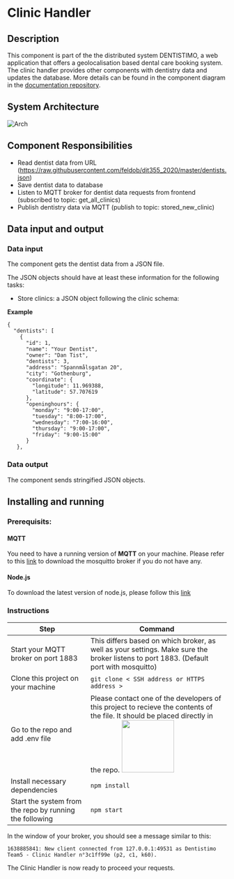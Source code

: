 # Clinic Handler

## Description

This component is part of the the distributed system DENTISTIMO, a web application that offers a geolocalisation based dental care booking system.
The clinic handler provides other components with dentistry data and updates the database. More details can be found in the component diagram in the [documentation repository](https://github.com/emilieanthony/dentistimo-documentation). 

## System Architecture
![Arch](https://user-images.githubusercontent.com/59511737/148955252-eb7e8450-aac3-4e49-a4bb-eb1068b11832.png)

## Component Responsibilities

- Read dentist data from URL (https://raw.githubusercontent.com/feldob/dit355_2020/master/dentists.json)
- Save dentist data to database
- Listen to MQTT broker for dentist data requests from frontend (subscribed to topic: get_all_clinics)
- Publish dentistry data via MQTT (publish to topic: stored_new_clinic)

## Data input and output
### Data input

The component gets the dentist data from a JSON file.

The JSON objects should have at least these information for the following tasks:
- Store clinics: a JSON object following the clinic schema: 

<b>Example</b>

```
{
  "dentists": [
    {
      "id": 1,
      "name": "Your Dentist",
      "owner": "Dan Tist",
      "dentists": 3,
      "address": "Spannmålsgatan 20",
      "city": "Gothenburg",
      "coordinate": {
        "longitude": 11.969388,
        "latitude": 57.707619
      },
      "openinghours": {
        "monday": "9:00-17:00",
        "tuesday": "8:00-17:00",
        "wednesday": "7:00-16:00",
        "thursday": "9:00-17:00",
        "friday": "9:00-15:00"
      }
   },
```

### Data output

The component sends stringified JSON objects.


## Installing and running

### Prerequisits:
#### MQTT
You need to have a running version of <b>MQTT</b> on your machine. Please refer to this [link](https://www.google.com/url?sa=t&rct=j&q=&esrc=s&source=web&cd=&ved=2ahUKEwjG3fWb6NH0AhXpQvEDHSGLC2MQFnoECAMQAQ&url=https%3A%2F%2Fmosquitto.org%2Fdownload%2F&usg=AOvVaw2rLN-Os_zfUrtqeV1Lrunf) to download the mosquitto broker if you do not have any. 
#### Node.js
To download the latest version of node.js, please follow this [link](https://nodejs.org/en/download/)

### Instructions

| Step | Command |
| ------ | ------ |
| Start your MQTT broker on port 1883| This differs based on which broker, as well as your settings. Make sure the broker listens to port 1883. (Default port with mosquitto) |
| Clone this project on your machine | `git clone < SSH address or HTTPS address >` |
| Go to the repo and add .env file | Please contact one of the developers of this project to recieve the contents of the file. It should be placed directly in the repo. <img src="./Assets/picEnvClinic.png" width="120" height="120">
| Install necessary dependencies  | `npm install` |
| Start the system from the repo by running the following  | `npm start` |

In the window of your broker, you should see a message similar to this:

`1638885841: New client connected from 127.0.0.1:49531 as Dentistimo Team5 - Clinic Handler n°3c1ff99e (p2, c1, k60).`

The Clinic Handler is now ready to proceed your requests. 
